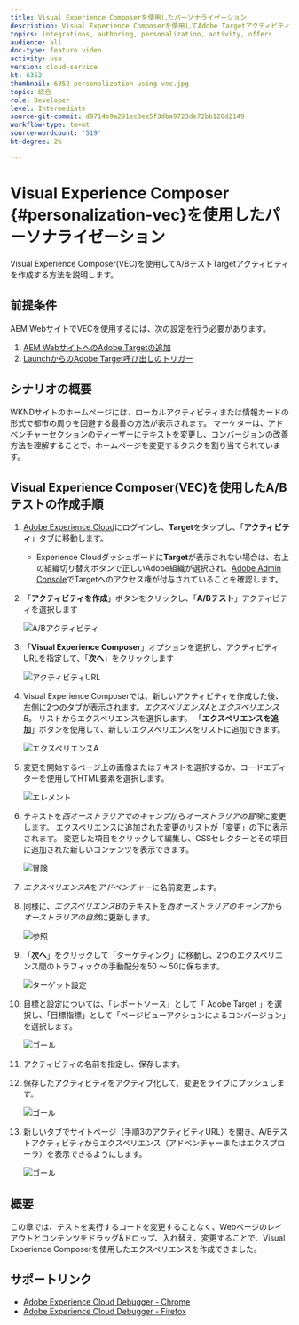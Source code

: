 ```yaml
---
title: Visual Experience Composerを使用したパーソナライゼーション
description: Visual Experience Composerを使用してAdobe Targetアクティビティを作成する方法を説明します。
topics: integrations, authoring, personalization, activity, offers
audience: all
doc-type: feature video
activity: use
version: cloud-service
kt: 6352
thumbnail: 6352-personalization-using-vec.jpg
topic: 統合
role: Developer
level: Intermediate
source-git-commit: d9714b9a291ec3ee5f3dba9723de72bb120d2149
workflow-type: tm+mt
source-wordcount: '519'
ht-degree: 2%

---
```



# Visual Experience Composer {#personalization-vec}を使用したパーソナライゼーション

Visual Experience Composer(VEC)を使用してA/BテストTargetアクティビティを作成する方法を説明します。

## 前提条件

AEM WebサイトでVECを使用するには、次の設定を行う必要があります。

1. [AEM WebサイトへのAdobe Targetの追加](./add-target-launch-extension.md)
1. [LaunchからのAdobe Target呼び出しのトリガー](./load-and-fire-target.md)

## シナリオの概要

WKNDサイトのホームページには、ローカルアクティビティまたは情報カードの形式で都市の周りを回避する最善の方法が表示されます。 マーケターは、アドベンチャーセクションのティーザーにテキストを変更し、コンバージョンの改善方法を理解することで、ホームページを変更するタスクを割り当てられています。

## Visual Experience Composer(VEC)を使用したA/Bテストの作成手順

1. [Adobe Experience Cloud](https://experience.adobe.com/)にログインし、__Target__&#x200B;をタップし、「__アクティビティ__」タブに移動します。

   + Experience Cloudダッシュボードに&#x200B;__Target__&#x200B;が表示されない場合は、右上の組織切り替えボタンで正しいAdobe組織が選択され、[Adobe Admin Console](https://adminconsole.adobe.com/)でTargetへのアクセス権が付与されていることを確認します。

1. 「**アクティビティを作成**」ボタンをクリックし、「**A/Bテスト**」アクティビティを選択します

   ![A/Bアクティビティ](assets/ab-target-activity.png)

1. 「**Visual Experience Composer**」オプションを選択し、アクティビティURLを指定して、「**次へ**」をクリックします

   ![アクティビティURL](assets/ab-test-url.png)

1. Visual Experience Composerでは、新しいアクティビティを作成した後、左側に2つのタブが表示されます。*エクスペリエンスA*&#x200B;と&#x200B;*エクスペリエンスB*。 リストからエクスペリエンスを選択します。 「**エクスペリエンスを追加**」ボタンを使用して、新しいエクスペリエンスをリストに追加できます。

   ![エクスペリエンスA](assets/experience.png)

1. 変更を開始するページ上の画像またはテキストを選択するか、コードエディターを使用してHTML要素を選択します。

   ![エレメント](assets/select-element.png)

1. テキストを&#x200B;*西オーストラリアでのキャンプ*&#x200B;から&#x200B;*オーストラリアの冒険*&#x200B;に変更します。 エクスペリエンスに追加された変更のリストが「変更」の下に表示されます。 変更した項目をクリックして編集し、CSSセレクターとその項目に追加された新しいコンテンツを表示できます。

   ![冒険](assets/adventures.png)

1. *エクスペリエンスA*&#x200B;を&#x200B;*アドベンチャー*&#x200B;に名前変更します。
1. 同様に、*エクスペリエンスB*&#x200B;のテキストを&#x200B;*西オーストラリアのキャンプ*&#x200B;から&#x200B;*オーストラリアの自然*&#x200B;に更新します。

   ![参照](assets/explore.png)

1. 「**次へ**」をクリックして「ターゲティング」に移動し、2つのエクスペリエンス間のトラフィックの手動配分を50 ～ 50に保ちます。

   ![ターゲット設定](assets/targeting.png)

1. 目標と設定については、「レポートソース」として「 Adobe Target 」を選択し、「目標指標」として「ページビューアクションによるコンバージョン」を選択します。

   ![ゴール](assets/goals.png)

1. アクティビティの名前を指定し、保存します。
1. 保存したアクティビティをアクティブ化して、変更をライブにプッシュします。

   ![ゴール](assets/activate.png)

1. 新しいタブでサイトページ（手順3のアクティビティURL）を開き、A/Bテストアクティビティからエクスペリエンス（アドベンチャーまたはエクスプローラ）を表示できるようにします。

   ![ゴール](assets/publish.png)

## 概要

この章では、テストを実行するコードを変更することなく、Webページのレイアウトとコンテンツをドラッグ&amp;ドロップ、入れ替え、変更することで、Visual Experience Composerを使用したエクスペリエンスを作成できました。

## サポートリンク

+ [Adobe Experience Cloud Debugger - Chrome](https://chrome.google.com/webstore/detail/adobe-experience-cloud-de/ocdmogmohccmeicdhlhhgepeaijenapj)
+ [Adobe Experience Cloud Debugger - Firefox](https://addons.mozilla.org/en-US/firefox/addon/adobe-experience-platform-dbg/)
